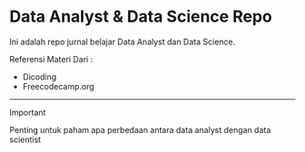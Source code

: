 # Data Analyst & Data Science Repo
Ini adalah repo jurnal belajar Data Analyst dan Data Science.

Referensi Materi Dari :
* Dicoding
* Freecodecamp.org

---

> [!IMPORTANT]
> Penting untuk paham apa perbedaan antara data analyst dengan data scientist
